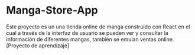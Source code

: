 # Manga-Store-App
Este proyecto es un una tienda online de manga construido con React en el cual a través de la interfaz de usuario se pueden ver y consultar la información de diferentes mangas, también se emulan ventas online. [Proyecto de aprendizaje]
